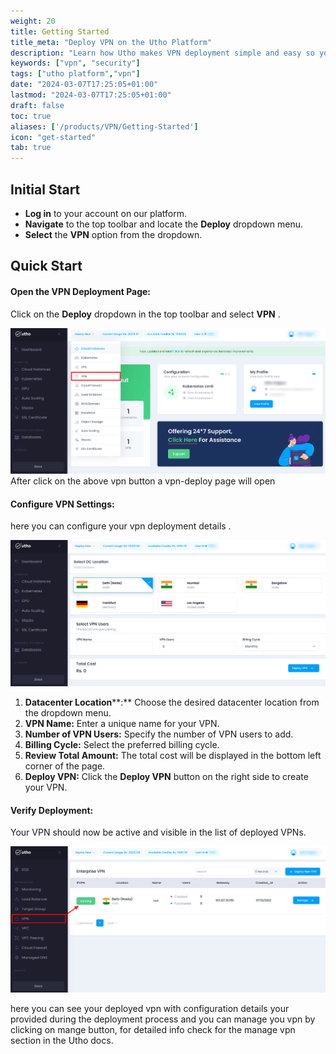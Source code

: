 ```yaml
---
weight: 20
title: Getting Started
title_meta: "Deploy VPN on the Utho Platform"
description: "Learn how Utho makes VPN deployment simple and easy so you easily anticipate your cloud infrastructure costs"
keywords: ["vpn", "security"]
tags: ["utho platform","vpn"]
date: "2024-03-07T17:25:05+01:00"
lastmod: "2024-03-07T17:25:05+01:00"
draft: false
toc: true
aliases: ['/products/VPN/Getting-Started']
icon: "get-started"
tab: true
---
```

## Initial Start

* **Log in** to your account on our platform.
* **Navigate** to the top toolbar and locate the **Deploy** dropdown menu.
* **Select** the **VPN** option from the dropdown.

## Quick Start


#### Open the VPN Deployment Page:

Click on the **Deploy** dropdown in the top toolbar and select  **VPN** .

![1718710746920](image/_index/1718710746920.png)After click on the above vpn button a vpn-deploy page will open


#### Configure VPN Settings:

here you can configure your vpn deployment details .

![1718712221507](image/_index/1718712221507.png)

1. **Datacenter Location****:** Choose the desired datacenter location from the dropdown menu.
2. **VPN Name:** Enter a unique name for your VPN.
3. **Number of VPN Users:** Specify the number of VPN users to add.
4. **Billing Cycle:** Select the preferred billing cycle.
5. **Review Total Amount:** The total cost will be displayed in the bottom left corner of the page.
6. **Deploy VPN:** Click the **Deploy VPN** button on the right side to create your VPN.

#### Verify Deployment:

Your VPN should now be active and visible in the list of deployed VPNs.

![1718712422991](image/_index/1718712422991.png)

here you can see your deployed vpn with configuration details your provided during the deployment process and you can manage you vpn by clicking on mange button, for detailed info check for the manage vpn section in the Utho docs.

